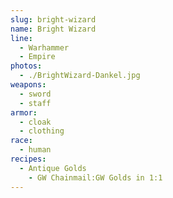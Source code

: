 ```yaml
---
slug: bright-wizard
name: Bright Wizard
line:
  - Warhammer
  - Empire
photos:
  - ./BrightWizard-Dankel.jpg
weapons:
  - sword
  - staff
armor:
  - cloak
  - clothing
race:
  - human
recipes:
  - Antique Golds
    - GW Chainmail:GW Golds in 1:1
---
```

